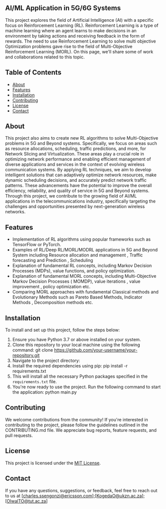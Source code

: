 ## AI/ML Application in 5G/6G Systems

This project explores the field of Artificial Intelligence (AI) with a specific focus on Reinforcement Learning (RL). Reinforcement Learning is a type of machine learning where an agent learns to make decisions in an environment by taking actions and receiving feedback in the form of rewards. The need to use Reinforcement Learning to solve multi objective Optimization problems gave rise to the field of Multi-Objective Reinforcement Learning  (MORL). On this page, we'll share some of work and collaborations related to this topic.

## Table of Contents

- [About](#about)
- [Features](#features)
- [Installation](#installation)
- [Contributing](#contributing)
- [License](#license)
- [Contact](#contact)

## About

This project also aims to create new RL algorithms to solve Multi-Objective problems in 5G and Beyond systems. Specifically, we focus on areas such as resource allocations, scheduling, traffic predictions, and more, for Network Slicing and Virtualization. These areas play a crucial role in optimizing network performance and enabling efficient management of diverse applications and services in the context of evolving wireless communication systems. By applying RL techniques, we aim to develop intelligent solutions that can adaptively optimize network resources, make dynamic scheduling decisions, and accurately predict network traffic patterns. These advancements have the potential to improve the overall efficiency, reliability, and quality of service in 5G and Beyond systems. Through this project, we contribute to the growing field of AI/ML applications in the telecommunications industry, specifically targeting the challenges and opportunities presented by next-generation wireless networks.

## Features

- Implementation of RL algorithms using popular frameworks such as TensorFlow or PyTorch.
- Examples of RL/Deep RL/MORL/MODRL applications in 5G and Beyond System including Resource allocation and management , Traffic forecasting and Prediction , Scheduling 
- Explanation of fundamental RL concepts, including Markov Decision Processes (MDPs), value functions, and policy optimization.
- Explanation of fundamental MORL concepts, including Multi-Objective Markov Decision Processes ( MOMDP), value iterations , value improvement , policy optimization etc.
- Comparing MORL approaches with fundamental Classical methods and Evolutionary Methods such as Pareto Based Methods, Indicator Methods , Decomposition methods etc.

## Installation

To install and set up this project, follow the steps below:

1. Ensure you have Python 3.7 or above installed on your system.
2. Clone this repository to your local machine using the following command: git clone https://github.com/your-username/your-repository.git
3. Navigate to the project directory:
4. Install the required dependencies using pip: pip install -r requirements.txt
5. This will install all the necessary Python packages specified in the `requirements.txt` file.
6. You're now ready to use the project. Run the following command to start the application: python main.py

## Contributing

We welcome contributions from the community! If you're interested in contributing to the project, please follow the guidelines outlined in the CONTRIBUTING.md file. We appreciate bug reports, feature requests, and pull requests.

## License

This project is licensed under the [MIT License](LICENSE).

## Contact

If you have any questions, suggestions, or feedback, feel free to reach out to us at [charles.ssengonzi@ericsson.com];[KogedaO@ukzn.ac.za];[OlwalTO@tut.ac.za]

